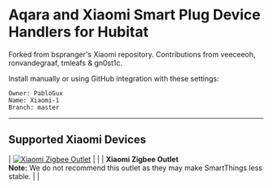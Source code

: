 # Aqara and Xiaomi Smart Plug Device Handlers for Hubitat

Forked from bspranger's Xiaomi repository. Contributions from veeceeoh, ronvandegraaf, tmleafs & gn0st1c.

Install manually or using GitHub integration with these settings:
```
Owner: PabloGux
Name: Xiaomi-1
Branch: master
```

---




## Supported Xiaomi Devices


| [![Xiaomi Zigbee Outlet](images/outlet.jpg)](./devicetypes/bspranger/xiaomi-zigbee-outlet.src) | |
| **Xiaomi Zigbee Outlet**<br>**Note:** We do not recommend this outlet as they may make SmartThings less stable. | |
